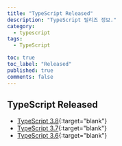 ```yaml
---
title: "TypeScript Released"
description: "TypeScript 릴리즈 정보."
category:
  - typescript 
tags:
  - TypeScript

toc: true
toc_label: "Released"
published: true
comments: false
---
```


## TypeScript Released

* [TypeScript 3.8](hhttps://devblogs.microsoft.com/typescript/announcing-typescript-3-8/ "TypeScript 3.8"){:target="blank"}
* [TypeScript 3.7](https://devblogs.microsoft.com/typescript/announcing-typescript-3-7/ "TypeScript 3.7"){:target="blank"}
* [TypeScript 3.6](https://devblogs.microsoft.com/typescript/announcing-typescript-3-6/ "TypeScript 3.6"){:target="blank"}
